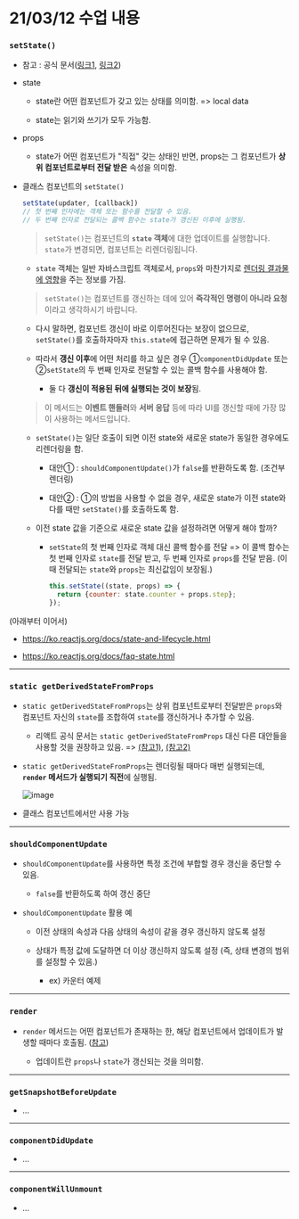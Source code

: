 # 21/03/12 수업 내용
### `setState()`

- 참고 : 공식 문서([링크1](https://ko.reactjs.org/docs/faq-state.html), [링크2](https://ko.reactjs.org/docs/react-component.html#setstate))

- state

  - state란 어떤 컴포넌트가 갖고 있는 상태를 의미함. => local data

  - state는 읽기와 쓰기가 모두 가능함.

- props

  - state가 어떤 컴포넌트가 "직접" 갖는 상태인 반면, props는 그 컴포넌트가 **상위 컴포넌트로부터 전달 받은** 속성을 의미함.

- 클래스 컴포넌트의 `setState()`

  ```js
  setState(updater, [callback])
  // 첫 번째 인자에는 객체 또는 함수를 전달할 수 있음.
  // 두 번째 인자로 전달되는 콜백 함수는 state가 갱신된 이후에 실행됨.
  ```

  > `setState()`는 컴포넌트의 <b>`state` 객체</b>에 대한 업데이트를 실행합니다. `state`가 변경되면, 컴포넌트는 리렌더링됩니다.

    - `state` 객체는 일반 자바스크립트 객체로서, `props`와 마찬가지로 <u>렌더링 결과물에 영향</u>을 주는 정보를 가짐.

  > `setState()`는 컴포넌트를 갱신하는 데에 있어 <b>즉각적인 명령이 아니라 요청</b>이라고 생각하시기 바랍니다.

    - 다시 말하면, 컴포넌트 갱신이 바로 이루어진다는 보장이 없으므로, `setState()`를 호출하자마자 `this.state`에 접근하면 문제가 될 수 있음.

    - 따라서 **갱신 이후**에 어떤 처리를 하고 싶은 경우 ①`componentDidUpdate` 또는 ②`setState`의 두 번째 인자로 전달할 수 있는 콜백 함수를 사용해야 함.

      - 둘 다 **갱신이 적용된 뒤에 실행되는 것이 보장**됨.

  > 이 메서드는 <b>이벤트 핸들러</b>와 <b>서버 응답</b> 등에 따라 UI를 갱신할 때에 가장 많이 사용하는 메서드입니다.

  - `setState()`는 일단 호출이 되면 이전 state와 새로운 state가 동일한 경우에도 리렌더링을 함.

    - 대안① : `shouldComponentUpdate()`가 `false`를 반환하도록 함. (조건부 렌더링)

    - 대안② : ①의 방법을 사용할 수 없을 경우, 새로운 state가 이전 state와 다를 때만 `setState()`를 호출하도록 함.

  - 이전 state 값을 기준으로 새로운 state 값을 설정하려면 어떻게 해야 할까?

    - `setState`의 첫 번째 인자로 객체 대신 콜백 함수를 전달 => 이 콜백 함수는 첫 번째 인자로 `state`를 전달 받고, 두 번째 인자로 `props`를 전달 받음. (이때 전달되는 `state`와 `props`는 최신값임이 보장됨.)

      ```js
      this.setState((state, props) => {
        return {counter: state.counter + props.step};
      });
      ```

(아래부터 이어서)
  - https://ko.reactjs.org/docs/state-and-lifecycle.html

  - https://ko.reactjs.org/docs/faq-state.html

___
### `static getDerivedStateFromProps`

- `static getDerivedStateFromProps`는 상위 컴포넌트로부터 전달받은 `props`와 컴포넌트 자신의 `state`를 조합하여 `state`를 갱신하거나 추가할 수 있음.

  - 리액트 공식 문서는 `static getDerivedStateFromProps` 대신 다른 대안들을 사용할 것을 권장하고 있음. => [(참고1)](https://ko.reactjs.org/blog/2018/06/07/you-probably-dont-need-derived-state.html#when-to-use-derived-state), [(참고2)](https://ko.reactjs.org/docs/react-component.html#static-getderivedstatefromprops)

- `static getDerivedStateFromProps`는 렌더링될 때마다 매번 실행되는데, **`render` 메서드가 실행되기 직전**에 실행됨.

  ![image](https://user-images.githubusercontent.com/54733637/111025093-77976900-8425-11eb-8f91-78fd226948bd.png)
  
- 클래스 컴포넌트에서만 사용 가능

___
### `shouldComponentUpdate`

- `shouldComponentUpdate`를 사용하면 특정 조건에 부합할 경우 갱신을 중단할 수 있음.

  - `false`를 반환하도록 하여 갱신 중단

- `shouldComponentUpdate` 활용 예

  - 이전 상태의 속성과 다음 상태의 속성이 같을 경우 갱신하지 않도록 설정

  - 상태가 특정 값에 도달하면 더 이상 갱신하지 않도록 설정 (즉, 상태 변경의 범위를 설정할 수 있음.)

    - ex) 카운터 예제

___
### `render`

- `render` 메서드는 어떤 컴포넌트가 존재하는 한, 해당 컴포넌트에서 업데이트가 발생할 때마다 호출됨. ([참고](https://ko.reactjs.org/docs/state-and-lifecycle.html#converting-a-function-to-a-class))

  - 업데이트란 `props`나 `state`가 갱신되는 것을 의미함.

___
### `getSnapshotBeforeUpdate`

- ...

___
### `componentDidUpdate`

- ...

___
### `componentWillUnmount`

- ...

